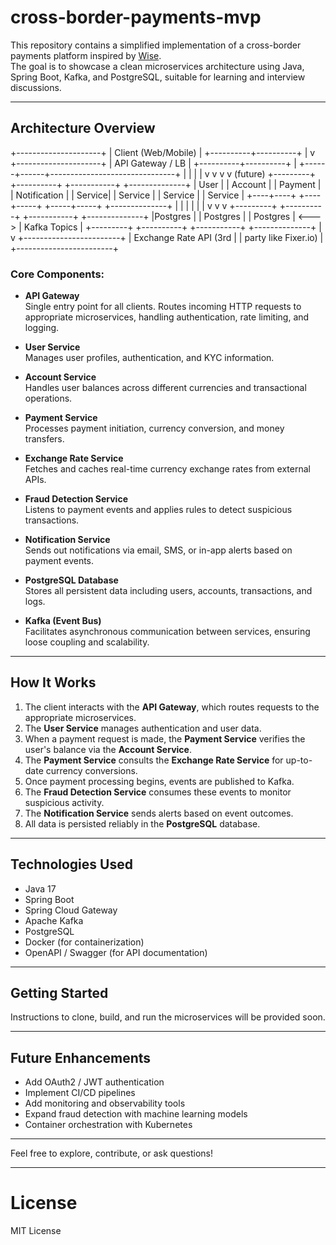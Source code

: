 # cross-border-payments-mvp

This repository contains a simplified implementation of a cross-border payments platform inspired by [Wise](https://wise.com).  
The goal is to showcase a clean microservices architecture using Java, Spring Boot, Kafka, and PostgreSQL, suitable for learning and interview discussions.

---

## Architecture Overview

+---------------------+
|   Client (Web/Mobile) |
+----------+----------+
           |
           v
+---------------------+
|   API Gateway / LB   |
+----------+----------+
           |
    +------+------+-------------------------------+
    |             |                 |             |
    v             v                 v             v (future)
+---------+   +----------+     +-----------+    +--------------+
|  User   |   | Account  |     |  Payment   |    | Notification |
| Service|   | Service  |     |  Service   |    |   Service    |
+----+----+   +----+-----+     +-----+-----+    +--------------+
     |             |                 |
     |             |                 |
     v             v                 v
+---------+   +----------+     +-----------+       +--------------+
|Postgres |   | Postgres |     | Postgres  | <---> | Kafka Topics |
+---------+   +----------+     +-----------+       +--------------+
                                      |
                                      v
                        +------------------------+
                        | Exchange Rate API (3rd |
                        | party like Fixer.io)   |
                        +------------------------+


### Core Components:

- **API Gateway**  
  Single entry point for all clients. Routes incoming HTTP requests to appropriate microservices, handling authentication, rate limiting, and logging.

- **User Service**  
  Manages user profiles, authentication, and KYC information.

- **Account Service**  
  Handles user balances across different currencies and transactional operations.

- **Payment Service**  
  Processes payment initiation, currency conversion, and money transfers.

- **Exchange Rate Service**  
  Fetches and caches real-time currency exchange rates from external APIs.

- **Fraud Detection Service**  
  Listens to payment events and applies rules to detect suspicious transactions.

- **Notification Service**  
  Sends out notifications via email, SMS, or in-app alerts based on payment events.

- **PostgreSQL Database**  
  Stores all persistent data including users, accounts, transactions, and logs.

- **Kafka (Event Bus)**  
  Facilitates asynchronous communication between services, ensuring loose coupling and scalability.

---

## How It Works

1. The client interacts with the **API Gateway**, which routes requests to the appropriate microservices.
2. The **User Service** manages authentication and user data.
3. When a payment request is made, the **Payment Service** verifies the user's balance via the **Account Service**.
4. The **Payment Service** consults the **Exchange Rate Service** for up-to-date currency conversions.
5. Once payment processing begins, events are published to Kafka.
6. The **Fraud Detection Service** consumes these events to monitor suspicious activity.
7. The **Notification Service** sends alerts based on event outcomes.
8. All data is persisted reliably in the **PostgreSQL** database.

---

## Technologies Used

- Java 17  
- Spring Boot  
- Spring Cloud Gateway  
- Apache Kafka  
- PostgreSQL  
- Docker (for containerization)  
- OpenAPI / Swagger (for API documentation)  

---

## Getting Started

Instructions to clone, build, and run the microservices will be provided soon.

---

## Future Enhancements

- Add OAuth2 / JWT authentication  
- Implement CI/CD pipelines  
- Add monitoring and observability tools  
- Expand fraud detection with machine learning models  
- Container orchestration with Kubernetes  

---

Feel free to explore, contribute, or ask questions!

---

# License

MIT License

